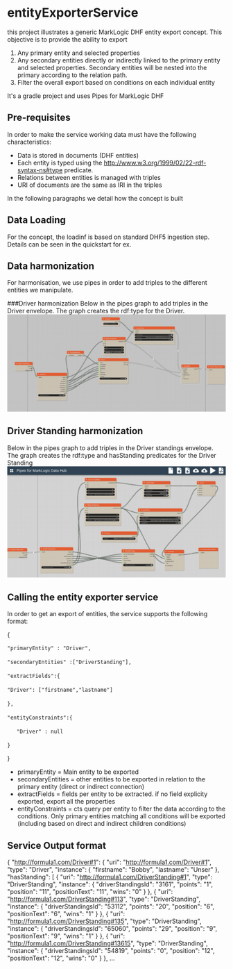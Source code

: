 # entityExporterService

this project illustrates a generic MarkLogic DHF entity export concept.
This objective is to provide the ability to export 
1) Any primary entity and selected properties
2) Any secondary entities directly or indirectly linked to the primary entity and selected properties. Secondary entities will be nested into the primary according to the relation path.
3) Filter the overall export based on conditions on each individual entity

It's a gradle project and uses Pipes for MarkLogic DHF

## Pre-requisites
In order to make the service working data must have the following characteristics:
- Data is stored in documents (DHF entities)
- Each entity is typed using the  http://www.w3.org/1999/02/22-rdf-syntax-ns#type predicate.
- Relations between entities is managed with triples
- URI of documents are the same as IRI in the triples

In the following paragraphs we detail how the concept is built

## Data Loading
For the concept, the loadinf is based on standard DHF5 ingestion step. Details can be seen in the quickstart for ex.

## Data harmonization
For harmonisation, we use pipes in order to add triples to the different entities we manipulate.

###Driver harmonization
Below in the pipes graph to add triples in the Driver envelope.
The graph creates the rdf:type for the Driver.
![Driver harmonization in Pipe](https://github.com/epoilvet/entityExporterService/blob/master/wiki/pipes_driver.png?raw=true)

## Driver Standing harmonization
Below in the pipes graph to add triples in the Driver standings envelope.
The graph creates the rdf:type and hasStanding predicates for the Driver Standing
![Driver harmonization in Pipe](https://github.com/epoilvet/entityExporterService/blob/master/wiki/pipes_driverstandings.png?raw=true)

## Calling the entity exporter service

In order to get an export of entities, the service supports the following format:
 
 {
 
    "primaryEntity" : "Driver",
 
    "secondaryEntities" :["DriverStanding"],
 
    "extractFields":{
 
    "Driver": ["firstname","lastname"]

    },
 
    "entityConstraints":{
 
       "Driver" : null
 
    }

}


- primaryEntity = Main entity to be exported
- secondaryEntities = other entities to be exported in relation to the primary entity (direct or indirect connection)
- extractFields = fields per entity to be extracted. if no field explicity exported, export all the properties
- entityConstraints = cts query per entity to filter the data according to the conditions. Only primary entities matching all conditions will be exported (including based on direct and indirect children conditions)

## Service Output format
{
    "http://formula1.com/Driver#1": {
        "uri": "http://formula1.com/Driver#1",
        "type": "Driver",
        "instance": {
            "firstname": "Bobby",
            "lastname": "Unser"
        },
        "hasStanding": [
            {
                "uri": "http://formula1.com/DriverStanding#1",
                "type": "DriverStanding",
                "instance": {
                    "driverStandingsId": "3161",
                    "points": "1",
                    "position": "11",
                    "positionText": "11",
                    "wins": "0"
                }
            },
            {
                "uri": "http://formula1.com/DriverStanding#113",
                "type": "DriverStanding",
                "instance": {
                    "driverStandingsId": "53112",
                    "points": "20",
                    "position": "6",
                    "positionText": "6",
                    "wins": "1"
                }
            },
            {
                "uri": "http://formula1.com/DriverStanding#135",
                "type": "DriverStanding",
                "instance": {
                    "driverStandingsId": "65060",
                    "points": "29",
                    "position": "9",
                    "positionText": "9",
                    "wins": "1"
                }
            },
            {
                "uri": "http://formula1.com/DriverStanding#13615",
                "type": "DriverStanding",
                "instance": {
                    "driverStandingsId": "54819",
                    "points": "0",
                    "position": "12",
                    "positionText": "12",
                    "wins": "0"
                }
            },
...
